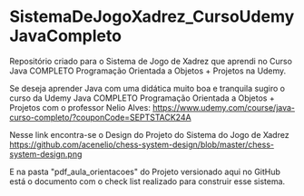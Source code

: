 # SistemaDeJogoXadrez_CursoUdemyJavaCompleto
Repositório criado para o Sistema de Jogo de Xadrez que aprendi no Curso Java COMPLETO Programação Orientada a Objetos + Projetos na Udemy.

Se deseja aprender Java com uma didática muito boa e tranquila sugiro o curso da Udemy Java COMPLETO Programação Orientada a Objetos + Projetos com o professor Nelio Alves: https://www.udemy.com/course/java-curso-completo/?couponCode=SEPTSTACK24A

Nesse link encontra-se o Design do Projeto do Sistema do Jogo de Xadrez https://github.com/acenelio/chess-system-design/blob/master/chess-system-design.png

E na pasta "pdf_aula_orientacoes" do Projeto versionado aqui no GitHub está o documento com o check list realizado para construir esse sistema.
